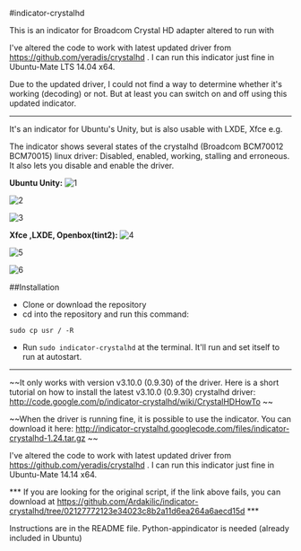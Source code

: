 #indicator-crystalhd

This is an indicator for Broadcom Crystal HD adapter altered to run with 

I've altered the code to work with latest updated driver from https://github.com/yeradis/crystalhd . I can run this indicator just fine in Ubuntu-Mate LTS 14.04 x64.

Due to the updated driver, I could not find a way to determine whether it's working (decoding) or not. But at least you can switch on and off using this updated indicator.

--------

It's an indicator for Ubuntu's Unity, but is also usable with LXDE, Xfce e.g.

The indicator shows several states of the crystalhd (Broadcom BCM70012 BCM70015) linux driver: Disabled, enabled, working, stalling and erroneous. It also lets you disable and enable the driver.

**Ubuntu Unity:**
![1](http://i.imgur.com/pKjWmZt.png) 

![2](http://i.imgur.com/BAnJK4t.png)

![3](http://i.imgur.com/PEKLpDN.png)

**Xfce ,LXDE, Openbox(tint2):**
![4](http://i.imgur.com/72C9QmN.png)

![5](http://i.imgur.com/aM3TjAm.png)

![6](http://i.imgur.com/tfjaPf3.png)



##Installation

* Clone or download the repository
* cd into the repository and run this command: 
```shell
sudo cp usr / -R
```
* Run `sudo indicator-crystalhd` at the terminal. It'll run and set itself to run at autostart.

--------

~~It only works with version v3.10.0 (0.9.30) of the driver. Here is a short tutorial on how to install the latest v3.10.0 (0.9.30) crystalhd driver: http://code.google.com/p/indicator-crystalhd/wiki/CrystalHDHowTo ~~

~~When the driver is running fine, it is possible to use the indicator. You can download it here: http://indicator-crystalhd.googlecode.com/files/indicator-crystalhd-1.24.tar.gz  ~~

I've altered the code to work with latest updated driver from https://github.com/yeradis/crystalhd . I can run this indicator just fine in Ubuntu-Mate 14.14 x64.

*** If you are looking for the original script, if the link above fails, you can download at https://github.com/Ardakilic/indicator-crystalhd/tree/02127772123e34023c8b2a11d6ea264a6aecd15d ***

Instructions are in the README file. Python-appindicator is needed (already included in Ubuntu)
